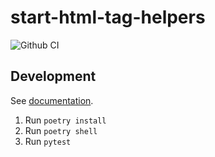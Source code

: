 # start-html-tag-helpers

![Github CI](https://github.com/justmars/start-html-tag-helpers/actions/workflows/main.yml/badge.svg)

## Development

See [documentation](https://justmars.github.io/start-html-tag-helpers).

1. Run `poetry install`
2. Run `poetry shell`
3. Run `pytest`
